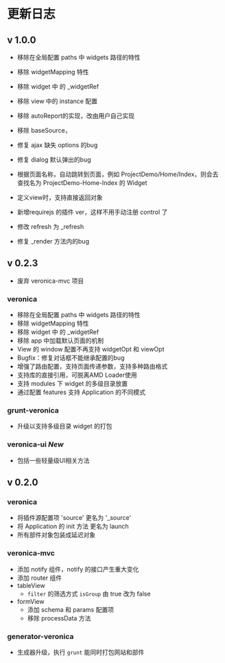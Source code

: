 # 更新日志

## v 1.0.0

* 移除在全局配置 paths 中 widgets 路径的特性
* 移除 widgetMapping 特性
* 移除 widget 中 的 _widgetRef
* 移除 view 中的 instance 配置
* 移除 autoReport的实现，改由用户自己实现
* 移除 baseSource，

* 修复 ajax 缺失 options 的bug
* 修复 dialog 默认弹出的bug

* 根据页面名称，自动跳转到页面，例如 ProjectDemo/Home/Index，则会去查找名为 ProjectDemo-Home-Index 的 Widget
* 定义view时，支持直接返回对象
* 新增requirejs 的插件 ver，这样不用手动注册 control 了

* 修改 refresh 为 _refresh
* 修复 _render 方法内的bug

## v 0.2.3

* 废弃 veronica-mvc 项目

### veronica

* 移除在全局配置 paths 中 widgets 路径的特性
* 移除 widgetMapping 特性
* 移除 widget 中 的 _widgetRef
* 移除 app 中加载默认页面的机制
* View 的 window 配置不再支持 widgetOpt 和 viewOpt
* Bugfix：修复对话框不能继承配置的bug
* 增强了路由配置，支持页面传递参数，支持多种路由格式
* 支持库的直接引用，可脱离AMD Loader使用
* 支持 modules 下 widget 的多级目录放置
* 通过配置 features 支持 Application 的不同模式

### grunt-veronica

* 升级以支持多级目录 widget 的打包

### veronica-ui *New*

* 包括一些轻量级UI相关方法

## v 0.2.0

### veronica

* 将插件源配置项 'source' 更名为 '_source'
* 将 Application 的 init 方法 更名为 launch
* 所有部件对象包装成延迟对象

### veronica-mvc
* 添加 notify 组件，notify 的接口产生重大变化
* 添加 router 组件
* tableView
    * `filter` 的筛选方式 `isGroup` 由 true 改为 false
* formView
    * 添加 schema 和 params 配置项
	* 移除 processData 方法

### generator-veronica
* 生成器升级，执行 `grunt` 能同时打包网站和部件